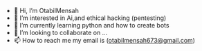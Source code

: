 - 👋 Hi, I’m OtabilMensah
- 👀 I’m interested in Ai,and ethical hacking (pentesting)
- 🌱 I’m currently learning python and how to create bots
- 💞️ I’m looking to collaborate on ...
- 📫 How to reach me my email is (otabilmensah673@gmail.com)


<!---
OtabilMensah/OtabilMensah is a ✨ special ✨ repository because its `README.md` (this file) appears on your GitHub profile.
You can click the Preview link to take a look at your changes.
--->
